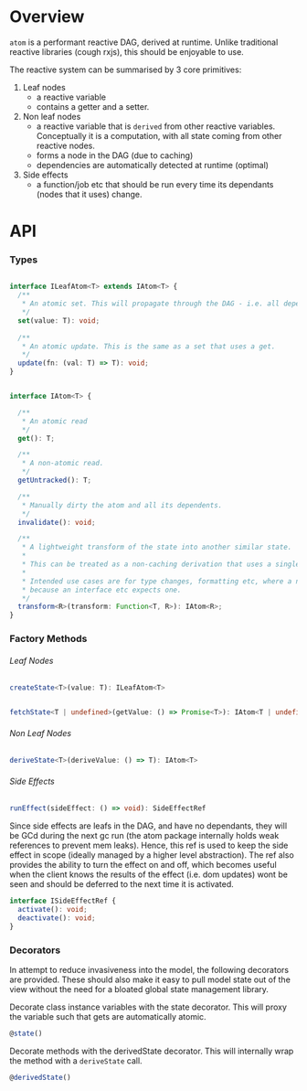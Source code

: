 # Overview

`atom` is a performant reactive DAG, derived at runtime. Unlike traditional reactive libraries (cough rxjs), this should be enjoyable to use. 

The reactive system can be summarised by 3 core primitives:
1. Leaf nodes
   - a reactive variable
   - contains a getter and a setter. 
2. Non leaf nodes
    - a reactive variable that is `derived` from other reactive variables. Conceptually it is a computation, with all state coming from other reactive nodes. 
    - forms a node in the DAG (due to caching)
    - dependencies are automatically detected at runtime (optimal)
3. Side effects
    - a function/job etc that should be run every time its dependants (nodes that it uses) change.


# API

### Types

```ts

interface ILeafAtom<T> extends IAtom<T> {
  /**
   * An atomic set. This will propagate through the DAG - i.e. all dependants will be auto-dirtied.
   */
  set(value: T): void;
  
  /**
   * An atomic update. This is the same as a set that uses a get. 
   */
  update(fn: (val: T) => T): void;
}


interface IAtom<T> {

  /**
   * An atomic read
   */
  get(): T;

  /**
   * A non-atomic read.
   */
  getUntracked(): T;

  /**
   * Manually dirty the atom and all its dependents.
   */
  invalidate(): void;

  /**
   * A lightweight transform of the state into another similar state.
   *
   * This can be treated as a non-caching derivation that uses a single atomic variable.
   *
   * Intended use cases are for type changes, formatting etc, where a new DAG node is pure overhead, but you want an atom
   * because an interface etc expects one.
   */
  transform<R>(transform: Function<T, R>): IAtom<R>;
}

```

### Factory Methods


###### Leaf Nodes

```ts
createState<T>(value: T): ILeafAtom<T>

````

```ts

fetchState<T | undefined>(getValue: () => Promise<T>): IAtom<T | undefined>

````

###### Non Leaf Nodes

``` ts
deriveState<T>(deriveValue: () => T): IAtom<T>
```

###### Side Effects

```ts
runEffect(sideEffect: () => void): SideEffectRef
```

Since side effects are leafs in the DAG, and have no dependants, they will be GCd during the next gc run (the atom package internally holds weak references to prevent mem leaks). Hence, this ref is used to keep the side effect in scope (ideally managed by a higher level abstraction). The ref also provides the ability to turn the effect on and off, which becomes useful when the client knows the results of the effect (i.e. dom updates) wont be seen and should be deferred to the next time it is activated.
```ts
interface ISideEffectRef {
  activate(): void;
  deactivate(): void;
}
```

### Decorators

In attempt to reduce invasiveness into the model, the following decorators are provided. These should also make it easy to pull model state out of the view without the need for a bloated global state management library.

Decorate class instance variables with the state decorator. This will proxy the variable such that gets are automatically atomic. 
```ts
@state()
```

Decorate methods with the derivedState decorator. This will internally wrap the method with a `deriveState` call.
```ts
@derivedState()
```
